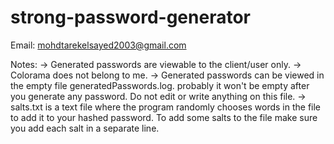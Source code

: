 # strong-password-generator

Email: mohdtarekelsayed2003@gmail.com



Notes: 
-> Generated passwords are viewable to the client/user only.
-> Colorama does not belong to me.
-> Generated passwords can be viewed in the empty file generatedPasswords.log.  probably it won't be empty after you generate any password. Do not edit or write anything on this file.
-> salts.txt is a text file where the program randomly chooses words in the file to add it to your hashed password. To add some salts to the file make sure you add each salt in a  separate line.
